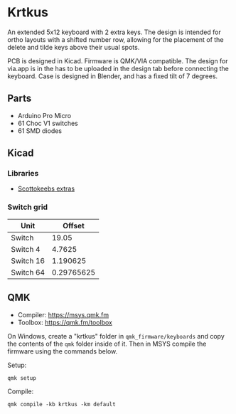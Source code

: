 # Krtkus

An extended 5x12 keyboard with 2 extra keys. The design is intended for ortho layouts with a shifted number row, allowing for the placement of the delete and tilde keys above their usual spots.

PCB is designed in Kicad. Firmware is QMK/VIA compatible. The design for via.app is in the has to be uploaded in the design tab before connecting the keyboard. Case is designed in Blender, and has a fixed tilt of 7 degrees.

## Parts

- Arduino Pro Micro
- 61 Choc V1 switches
- 61 SMD diodes

## Kicad

### Libraries

- [Scottokeebs extras](https://github.com/joe-scotto/scottokeebs/tree/main/Extras/ScottoKicad)

### Switch grid

| Unit | Offset |
| --- | --- |
| Switch | 19.05 |
| Switch 4 | 4.7625 |
| Switch 16 | 1.190625 |
| Switch 64 | 0.29765625 |

## QMK

- Compiler: https://msys.qmk.fm
- Toolbox: https://qmk.fm/toolbox

On Windows, create a "krtkus" folder in `qmk_firmware/keyboards` and copy the contents of the `qmk` folder inside of it. Then in MSYS compile the firmware using the commands below.

Setup:

```
qmk setup
```

Compile:

```
qmk compile -kb krtkus -km default
```